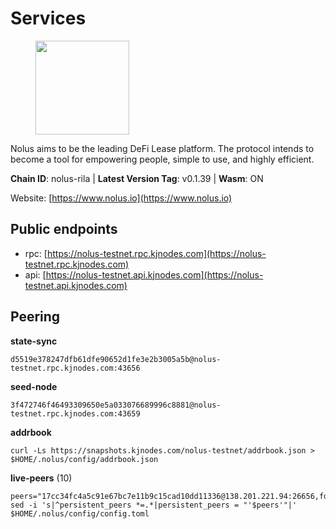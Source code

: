 # Services

<figure><img src="https://raw.githubusercontent.com/kj89/testnet_manuals/main/pingpub/logos/nolus.png" width="150" alt=""><figcaption></figcaption></figure>

Nolus aims to be the leading DeFi Lease platform. The protocol  intends to become a tool for empowering people, simple to use, and highly efficient.

**Chain ID**: nolus-rila | **Latest Version Tag**: v0.1.39 | **Wasm**: ON

Website: [https://www.nolus.io](https://www.nolus.io)


## Public endpoints

* rpc: [https://nolus-testnet.rpc.kjnodes.com](https://nolus-testnet.rpc.kjnodes.com)
* api: [https://nolus-testnet.api.kjnodes.com](https://nolus-testnet.api.kjnodes.com)

## Peering

**state-sync**

```
d5519e378247dfb61dfe90652d1fe3e2b3005a5b@nolus-testnet.rpc.kjnodes.com:43656
```

**seed-node**

```
3f472746f46493309650e5a033076689996c8881@nolus-testnet.rpc.kjnodes.com:43659
```

**addrbook**
```
curl -Ls https://snapshots.kjnodes.com/nolus-testnet/addrbook.json > $HOME/.nolus/config/addrbook.json
```

**live-peers** (10)
```
peers="17cc34fc4a5c91e67bc7e11b9c15cad10dd11336@138.201.221.94:26656,fd13b67b442e1798c4fc3ecc8a81513de149552e@213.239.215.77:34656,785789b6574c45b8cfefff08344fdfeda345c7e1@135.125.5.34:55666,33d485f51f413fd4bf83ef8a971c10228a39cffb@62.171.161.172:26656,3c4f8aa4bf226c331b32d93f51f089e47e753279@194.163.155.84:36656,3043450abbb1026c2e73d8a2549ee2e395ea5454@65.108.78.41:36656,b6c8dc38a5dba19a3f10d23b3572065db9265fa3@65.109.85.225:9000,d5519e378247dfb61dfe90652d1fe3e2b3005a5b@65.109.68.190:43656,1a5f37caaa5dd174bc2797bf2a70b804e71bc632@162.55.42.27:26656,5a14113ec66a739f2a5b5beeb4f65859793d4f88@38.242.133.24:26656"
sed -i 's|^persistent_peers *=.*|persistent_peers = "'$peers'"|' $HOME/.nolus/config/config.toml
```
